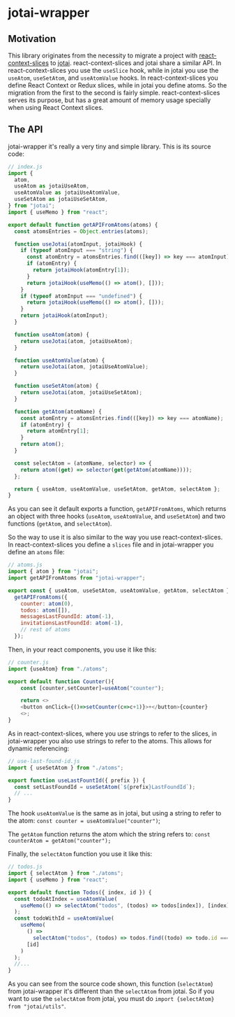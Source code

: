 # jotai-wrapper

## Motivation

This library originates from the necessity to migrate a project with [react-context-slices](https://react-context-slices.github.io/) to [jotai](https://jotai.org/). react-context-slices and jotai share a similar API. In react-context-slices you use the `useSlice` hook, while in jotai you use the `useAtom`, `useSetAtom`, and `useAtomValue` hooks. In react-context-slices you define React Context or Redux slices, while in jotai you define atoms. So the migration from the first to the second is fairly simple. react-context-slices serves its purpose, but has a great amount of memory usage specially when using React Context slices.

## The API

jotai-wrapper it's really a very tiny and simple library. This is its source code:

```javascript
// index.js
import {
  atom,
  useAtom as jotaiUseAtom,
  useAtomValue as jotaiUseAtomValue,
  useSetAtom as jotaiUseSetAtom,
} from "jotai";
import { useMemo } from "react";

export default function getAPIFromAtoms(atoms) {
  const atomsEntries = Object.entries(atoms);

  function useJotai(atomInput, jotaiHook) {
    if (typeof atomInput === "string") {
      const atomEntry = atomsEntries.find(([key]) => key === atomInput);
      if (atomEntry) {
        return jotaiHook(atomEntry[1]);
      }
      return jotaiHook(useMemo(() => atom(), []));
    }
    if (typeof atomInput === "undefined") {
      return jotaiHook(useMemo(() => atom(), []));
    }
    return jotaiHook(atomInput);
  }

  function useAtom(atom) {
    return useJotai(atom, jotaiUseAtom);
  }

  function useAtomValue(atom) {
    return useJotai(atom, jotaiUseAtomValue);
  }

  function useSetAtom(atom) {
    return useJotai(atom, jotaiUseSetAtom);
  }

  function getAtom(atomName) {
    const atomEntry = atomsEntries.find(([key]) => key === atomName);
    if (atomEntry) {
      return atomEntry[1];
    }
    return atom();
  }

  const selectAtom = (atomName, selector) => {
    return atom((get) => selector(get(getAtom(atomName))));
  };

  return { useAtom, useAtomValue, useSetAtom, getAtom, selectAtom };
}
```

As you can see it default exports a function, `getAPIFromAtoms`, which returns an object with three hooks (`useAtom`, `useAtomValue`, and `useSetAtom`) and two functions (`getAtom`, and `selectAtom`).

So the way to use it is also similar to the way you use react-context-slices. In react-context-slices you define a `slices` file
and in jotai-wrapper you define an `atoms` file:

```javascript
// atoms.js
import { atom } from "jotai";
import getAPIFromAtoms from "jotai-wrapper";

export const { useAtom, useSetAtom, useAtomValue, getAtom, selectAtom } =
  getAPIFromAtoms({
    counter: atom(0),
    todos: atom([]),
    messagesLastFoundId: atom(-1),
    invitationsLastFoundId: atom(-1),
    // rest of atoms
  });
```

Then, in your react components, you use it like this:

```javascript
// counter.js
import {useAtom} from "./atoms";

export default function Counter(){
    const [counter,setCounter]=useAtom("counter");

    return <>
    <button onClick={()=>setCounter(c=>c+1)}>+</button>{counter}
    <>;
}
```

As in react-context-slices, where you use strings to refer to the slices, in jotai-wrapper you also use strings to refer to the atoms. This allows for dynamic referencing:

```javascript
// use-last-found-id.js
import { useSetAtom } from "./atoms";

export function useLastFountId({ prefix }) {
  const setLastFoundId = useSetAtom(`${prefix}LastFoundId`);
  // ...
}
```

The hook `useAtomValue` is the same as in jotai, but using a string to refer to the atom: `const counter = useAtomValue("counter")`;

The `getAtom` function returns the atom which the string refers to: `const counterAtom = getAtom("counter");`

Finally, the `selectAtom` function you use it like this:

```javascript
// todos.js
import { selectAtom } from "./atoms";
import { useMemo } from "react";

export default function Todos({ index, id }) {
  const todoAtIndex = useAtomValue(
    useMemo(() => selectAtom("todos", (todos) => todos[index]), [index])
  );
  const todoWithId = useAtomValue(
    useMemo(
      () =>
        selectAtom("todos", (todos) => todos.find((todo) => todo.id === id)),
      [id]
    )
  );
  //...
}
```

As you can see from the source code shown, this function (`selectAtom`) from jotai-wrapper it's different than the `selectAtom` from jotai. So if you want to use the `selectAtom` from jotai, you must do `import {selectAtom} from "jotai/utils"`.
